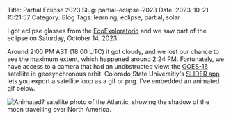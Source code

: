 Title: Partial Eclipse 2023
Slug: partial-eclipse-2023
Date: 2023-10-21 15:21:57
Category: Blog
Tags: learning, eclipse, partial, solar

I got eclipse glasses from the
[EcoExploratorio](https://ecoexploratorio.org/) and we saw part of the
eclipse on Saturday, October 14, 2023.

Around 2:00 PM AST (18:00 UTC) it got cloudy, and we lost our chance
to see the maximum extent, which happened around 2:24 PM. Fortunately,
we have access to a camera that had an unobstructed view: the
[GOES-16](https://eospso.nasa.gov/missions/geostationary-operational-environmental-satellite-16)
satellite in geosynchronous orbit. Colorado State Universitiy's
[SLIDER app](https://rammb-slider.cira.colostate.edu/) lets you export
a satellite loop as a gif or png. I've embedded an animated gif below.

![Animated? satellite photo of the Atlantic, showing the shadow of the moon travelling over North America.]({static}images/eclipse-small-2023.gif)
